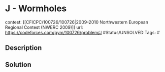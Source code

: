 # J - Wormholes

contest: [[CFICPC/100726/100726|2009-2010 Northwestern European Regional Contest (NWERC 2009)]]
url: https://codeforces.com/gym/100726/problem/J
#Status/UNSOLVED
Tags: #

## Description

## Solution

